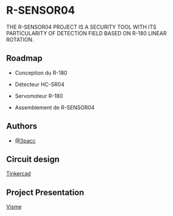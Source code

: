 
# R-SENSOR04

THE R-SENSOR04 PROJECT IS A SECURITY TOOL WITH ITS PARTICULARITY OF DETECTION FIELD BASED ON R-180 LINEAR ROTATION.


## Roadmap

- Conception du R-180

- Détecteur HC-SR04

- Servomoteur R-180

- Assemblement de R-SENSOR04 


## Authors

- [@3pacc](https://www.github.com/3pacc)


## Circuit design

[Tinkercad](https://www.tinkercad.com/things/7xAmZpgQT7S?sharecode=4Dr7jQ9T-KqrHgu9z607tAB5vEkR5FK4aM1_-oTEmNg)


## Project Presentation 
[Visme](https://my.visme.co/view/jwgp89zg-onz2g0gwgr6x5e6p)
